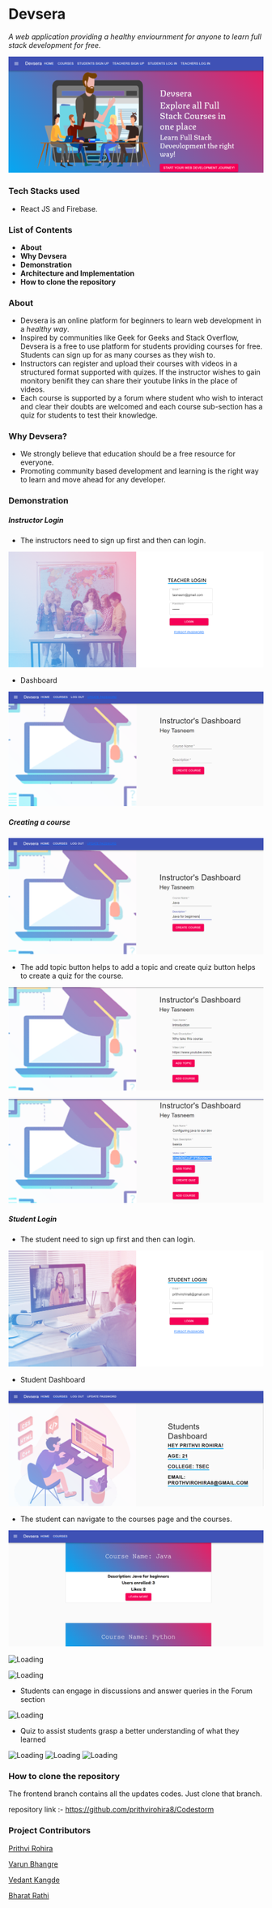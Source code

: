 # Devsera
*A web application providing a healthy enviournment for anyone to learn full stack development for free.*

![Home Page](https://github.com/prithvirohira8/prithvirohira8.github.io/blob/main/_posts/images/devsera/home-page.png?raw=true "Home Page")

### Tech Stacks used
- React JS and Firebase.

### List of Contents                          
- **About**                           
- **Why Devsera**                  
- **Demonstration**                   
- **Architecture and Implementation** 
- **How to clone the repository**     

### About
- Devsera is an online platform for beginners to learn web development in a *healthy way*.
- Inspired by communities like Geek for Geeks and Stack Overflow, Devsera is a free to use platform for students providing courses for free. Students can sign up for as many courses as they wish to. 
- Instructors can register and upload their courses with videos in a structured format supported with  quizes. If the instructor wishes to gain monitory benifit they can share their youtube links in the place of videos. 
- Each course is supported by a forum where student who wish to interact and clear their doubts are welcomed and each course sub-section has a quiz for students to test their knowledge.

### Why Devsera?
- We strongly believe that education should be a free resource for everyone.
- Promoting community based development and learning is the right way to learn and move ahead for any developer.


### Demonstration

##### Instructor Login
- The instructors need to sign up first and then can login.

![Loading](https://github.com/prithvirohira8/prithvirohira8.github.io/blob/main/_posts/images/devsera/teachers-login.png?raw=true " Login Page")

- Dashboard

![Instructor Login Page Loading](https://github.com/prithvirohira8/prithvirohira8.github.io/blob/main/_posts/images/devsera/teacher-dashboard1.png?raw=true "Instructor Login Page")

##### Creating a course

![ Loading](https://github.com/prithvirohira8/prithvirohira8.github.io/blob/main/_posts/images/devsera/teacher-dashboard2.png?raw=true "Adding courses")

- The add topic button helps to add a topic and create quiz button helps to create a quiz for the course.

![ Loading](https://github.com/prithvirohira8/prithvirohira8.github.io/blob/main/_posts/images/devsera/teacher-dashboard3.png?raw=true "Adding courses")

![ Loading](https://github.com/prithvirohira8/prithvirohira8.github.io/blob/main/_posts/images/devsera/teacher-dashboard4.png?raw=true "Adding courses")

##### Student Login
- The student need to sign up first and then can login.

![Loading](https://github.com/prithvirohira8/prithvirohira8.github.io/blob/main/_posts/images/devsera/student-login-page1.png?raw=true " Login Page")

- Student Dashboard

![Loading](https://github.com/prithvirohira8/prithvirohira8.github.io/blob/main/_posts/images/devsera/student-dashboard1.png?raw=true " Dashboard Page")

- The student can navigate to the courses page and the courses.

![Loading](https://github.com/prithvirohira8/prithvirohira8.github.io/blob/main/_posts/images/devsera/courses1.png?raw=true " Courses Page")

![Loading](https://github.com/prithvirohira8/prithvirohira8.github.io/blob/main/_posts/images/devsera/java-courses3.png?raw=true " Courses Page")

![Loading](https://github.com/prithvirohira8/prithvirohira8.github.io/blob/main/_posts/images/devsera/java-courses2.png?raw=true " Courses Page")

- Students can engage in discussions and answer queries in the Forum section

![Loading](https://github.com/prithvirohira8/prithvirohira8.github.io/blob/main/_posts/images/devsera/forum.png?raw=true " Forum Page")

- Quiz to assist students grasp a better understanding of what they learned

![Loading](https://github.com/prithvirohira8/prithvirohira8.github.io/blob/main/_posts/images/devsera/web-dev-quiz-1.png?raw=true " Quiz Page")
![Loading](https://github.com/prithvirohira8/prithvirohira8.github.io/blob/main/_posts/images/devsera/web-dev-quiz-2.png?raw=true " Quiz Page")
![Loading](https://github.com/prithvirohira8/prithvirohira8.github.io/blob/main/_posts/images/devsera/web-dev-quiz-3.png?raw=true " Quiz Page")

### How to clone the repository
The frontend branch contains all the updates codes. Just clone that branch.

repository link :- https://github.com/prithvirohira8/Codestorm

### Project Contributors

[Prithvi Rohira](https://github.com/prithvirohira8)

[Varun Bhangre](https://github.com/varuunnn )

[Vedant Kangde](https://github.com/Vedantkangde)

[Bharat Rathi](https://github.com/Bharatrathi27412)

